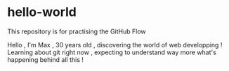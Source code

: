 # hello-world
This repository is for practising the GitHub Flow

Hello , I'm Max , 30 years old , discovering the world of web developping ! Learning about git right now , expecting to understand way more what's happening behind all this ! 
